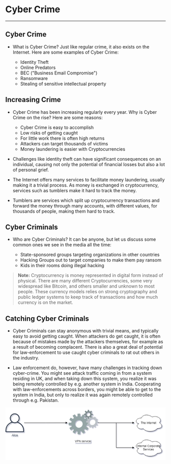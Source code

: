# Cyber Crime

---

## Cyber Crime

- What is Cyber Crime? Just like regular crime, it also exists on the Internet. Here are some examples of Cyber Crime:

  - Identity Theft
  - Online Predators
  - BEC ("Business Email Compromise")
  - Ransomware
  - Stealing of sensitive intellectual property

## Increasing Crime

- Cyber Crime has been increasing regularly every year. Why is Cyber Crime on the rise? Here are some reasons:

  - Cyber Crime is easy to accomplish
  - Low risks of getting caught
  - For little work there is often high returns
  - Attackers can target thousands of victims
  - Money laundering is easier with Cryptocurrencies

- Challenges like identity theft can have significant consequences on an individual, causing not only the potential of financial losses but also a lot of personal grief.

- The Internet offers many services to facilitate money laundering, usually making it a trivial process. As money is exchanged in cryptocurrency, services such as tumblers make it hard to track the money.

- Tumblers are services which split up cryptocurrency transactions and forward the money through many accounts, with different values, for thousands of people, making them hard to track.

## Cyber Criminals

- Who are Cyber Criminals? It can be anyone, but let us discuss some common ones we see in the media all the time:

  - State-sponsored groups targeting organizations in other countries
  - Hacking Groups out to target companies to make them pay ransom
  - Kids in their rooms doing illegal hacking

> **Note:** Cryptocurrency is money represented in digital form instead of physical. There are many different Cryptocurrencies, some very widespread like Bitcoin, and others smaller and unknown to most people. These currency models relies on strong cryptography and public ledger systems to keep track of transactions and how much currency is on the market.

## Catching Cyber Criminals

- Cyber Criminals can stay anonymous with trivial means, and typically easy to avoid getting caught. When attackers do get caught, it is often because of mistakes made by the attackers themselves, for example as a result of becoming complacent. There is also a great deal of potential for law-enforcement to use caught cyber criminals to rat out others in the industry.

- Law enforcement do, however, have many challenges in tracking down cyber-crime. You might see attack traffic coming in from a system residing in UK, and when taking down this system, you realize it was being remotely controlled by e.g. another system in India. Cooperating with law-enforcements across borders, you might be able to get to the system in India, but only to realize it was again remotely controlled through e.g. Pakistan.

![VPN](./img_vpn.png)
